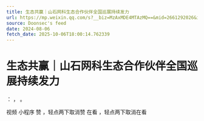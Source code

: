 ```yaml
---
title: 生态共赢｜山石网科生态合作伙伴全国巡展持续发力
url: https://mp.weixin.qq.com/s?__biz=MzAxMDE4MTAzMQ==&mid=2661292026&idx=1&sn=5d0c40840f34c71f89701a66fb56d8fe
source: Doonsec's feed
date: 2024-08-06
fetch_date: 2025-10-06T18:00:14.762339
---
```


# 生态共赢｜山石网科生态合作伙伴全国巡展持续发力

：
，
。

视频
小程序
赞
，轻点两下取消赞
在看
，轻点两下取消在看